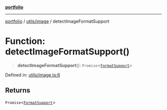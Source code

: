 [**portfolio**](../../../README.md)

***

[portfolio](../../../modules.md) / [utils/image](../README.md) / detectImageFormatSupport

# Function: detectImageFormatSupport()

> **detectImageFormatSupport**(): `Promise`\<[`FormatSupport`](../interfaces/FormatSupport.md)\>

Defined in: [utils/image.ts:6](https://github.com/tnorlund/Portfolio/blob/19172f95f9f8c78f7099c2c700256c388d6d8180/portfolio/utils/image.ts#L6)

## Returns

`Promise`\<[`FormatSupport`](../interfaces/FormatSupport.md)\>
